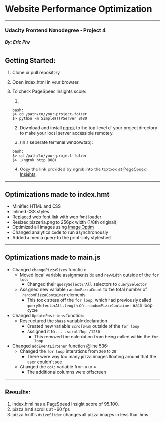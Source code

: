 # Website Performance Optimization
___
### Udacity Frontend Nanodegree - Project 4
##### By: Eric Phy
#
#

## Getting Started:

1.  Clone or pull repository
2.  Open index.html in your browser.
3.  To check PageSpeed Insights score:

    1.
    ```
    bash:
    $> cd /path/to/your-project-folder
    $> python -m SimpleHTTPServer 8080
    ```

    2.  Download and install [ngrok](https://ngrok.com/) to the top-level of your project directory to make your local server accessible remotely.

    3.  (In a seperate terminal window/tab):
    ```
    bash:
    $> cd /path/to/your-project-folder
    $> ./ngrok http 8080
    ```

    4.  Copy the link provided by ngrok into the textbox at [PageSpeed Insights](https://developers.google.com/speed/pagespeed/insights/)

___
## Optimizations made to index.hmtl

- Minified HTML and CSS
- Inlined CSS styles
- Replaced web font link with web font loader
- Resized pizzeria.png to 256px width (1/8th original)
- Optimized all images using [Image Optim](https://imageoptim.com/mac)
- Changed analytics code to run asynchronously
- Added a media query to the print-only stylesheet

___
## Optimizations made to main.js

- Changed `changePizzaSizes` function:
  - Moved local variable assignments `dx` and `newwidth` outside of the `for loop`
    - Changed their `querySelectorAll` selectors to `querySelector`
  - Assigned new variable `randomPizzaCount` to the total number of `.randomPizzaContainer` elements
    -  This took stress off the `for loop`, which had previously called `querySelectorAll.length` on `.randomPizzaContainer` each loop cycle
- Changed `UpdatePositions` function:
  - Restructured the `phase` variable declaration
    - Created new variable `ScrollNum` outside of the `for loop`
    - Assigned it to `... .scrollTop /1250`
      - This removed the calculation from being called within the `for loop`
- Changed `addEventListener` function @line 536:
  - Changed the `for loop` interations from `200` to `20`
    - There were way too many pizza images floating around that the user couldn't see
  - Changed the `cols` variable from `8` to `4`
    - The additional columns were offscreen

___
## Results:

1. index.html has a PageSpeed Insight score of 95/100.
2. pizza.hmtl scrolls at ~60 fps
3. pizza.hmtl's `#sizeSlider` changes all pizza images in less than 5ms

